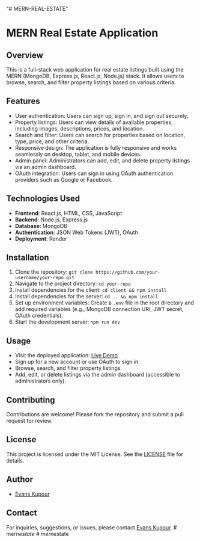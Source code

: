 "# MERN-REAL-ESTATE"

# MERN Real Estate Application

## Overview
This is a full-stack web application for real estate listings built using the MERN (MongoDB, Express.js, React.js, Node.js) stack. It allows users to browse, search, and filter property listings based on various criteria.

## Features
- User authentication: Users can sign up, sign in, and sign out securely.
- Property listings: Users can view details of available properties, including images, descriptions, prices, and location.
- Search and filter: Users can search for properties based on location, type, price, and other criteria.
- Responsive design: The application is fully responsive and works seamlessly on desktop, tablet, and mobile devices.
- Admin panel: Administrators can add, edit, and delete property listings via an admin dashboard.
- OAuth integration: Users can sign in using OAuth authentication providers such as Google or Facebook.

## Technologies Used
- **Frontend**: React.js, HTML, CSS, JavaScript
- **Backend**: Node.js, Express.js
- **Database**: MongoDB
- **Authentication**: JSON Web Tokens (JWT), OAuth
- **Deployment**: Render

## Installation
1. Clone the repository: `git clone https://github.com/your-username/your-repo.git`
2. Navigate to the project directory: `cd your-repo`
3. Install dependencies for the client: `cd client && npm install`
4. Install dependencies for the server: `cd .. && npm install`
5. Set up environment variables: Create a `.env` file in the root directory and add required variables (e.g., MongoDB connection URI, JWT secret, OAuth credentials).
6. Start the development server: `npm run dev`

## Usage
- Visit the deployed application: [Live Demo](https://evans-mern-real-estate.onrender.com)
- Sign up for a new account or use OAuth to sign in.
- Browse, search, and filter property listings.
- Add, edit, or delete listings via the admin dashboard (accessible to administrators only).

## Contributing
Contributions are welcome! Please fork the repository and submit a pull request for review.

## License
This project is licensed under the MIT License. See the [LICENSE](LICENSE) file for details.

## Author
- [Evans Kupour](https://github.com/Doheera-kosi)

## Contact
For inquiries, suggestions, or issues, please contact [Evans Kupour](mailto:kupourevans99@.com).
#   m e r n _ e s t a t e  
 #   m e r n _ e s t a t e  
 
